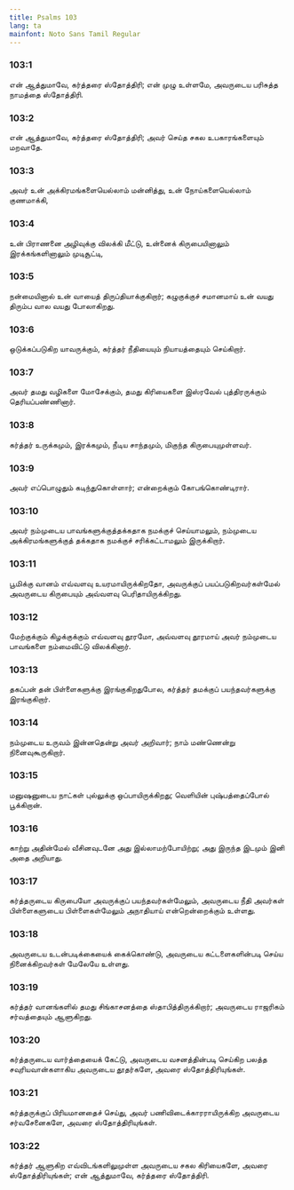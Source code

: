 ```yaml
---
title: Psalms 103
lang: ta
mainfont: Noto Sans Tamil Regular
---
```


###  103:1

என் ஆத்துமாவே, கர்த்தரை ஸ்தோத்திரி; என் முழு உள்ளமே, அவருடைய பரிசுத்த நாமத்தை ஸ்தோத்திரி.

###  103:2

என் ஆத்துமாவே, கர்த்தரை ஸ்தோத்திரி; அவர் செய்த சகல உபகாரங்களையும் மறவாதே.

###  103:3

அவர் உன் அக்கிரமங்களையெல்லாம் மன்னித்து, உன் நோய்களையெல்லாம் குணமாக்கி,

###  103:4

உன் பிராணனை அழிவுக்கு விலக்கி மீட்டு, உன்னைக் கிருபையினாலும் இரக்கங்களினாலும் முடிசூட்டி,

###  103:5

நன்மையினால் உன் வாயைத் திருப்தியாக்குகிறார்; கழுகுக்குச் சமானமாய் உன் வயது திரும்ப வால வயது போலாகிறது.

###  103:6

ஒடுக்கப்படுகிற யாவருக்கும், கர்த்தர் நீதியையும் நியாயத்தையும் செய்கிறார்.

###  103:7

அவர் தமது வழிகளை மோசேக்கும், தமது கிரியைகளை இஸ்ரவேல் புத்திரருக்கும் தெரியப்பண்ணினார்.

###  103:8

கர்த்தர் உருக்கமும், இரக்கமும், நீடிய சாந்தமும், மிகுந்த கிருபையுமுள்ளவர்.

###  103:9

அவர் எப்பொழுதும் கடிந்துகொள்ளார்; என்றைக்கும் கோபங்கொண்டிரார்.

###  103:10

அவர் நம்முடைய பாவங்களுக்குத்தக்கதாக நமக்குச் செய்யாமலும், நம்முடைய அக்கிரமங்களுக்குத் தக்கதாக நமக்குச் சரிக்கட்டாமலும் இருக்கிறார்.

###  103:11

பூமிக்கு வானம் எவ்வளவு உயரமாயிருக்கிறதோ, அவருக்குப் பயப்படுகிறவர்கள்மேல் அவருடைய கிருபையும் அவ்வளவு பெரிதாயிருக்கிறது.

###  103:12

மேற்குக்கும் கிழக்குக்கும் எவ்வளவு தூரமோ, அவ்வளவு தூரமாய் அவர் நம்முடைய பாவங்களை நம்மைவிட்டு விலக்கினார்.

###  103:13

தகப்பன் தன் பிள்ளைகளுக்கு இரங்குகிறதுபோல, கர்த்தர் தமக்குப் பயந்தவர்களுக்கு இரங்குகிறார்.

###  103:14

நம்முடைய உருவம் இன்னதென்று அவர் அறிவார்; நாம் மண்ணென்று நினைவுகூருகிறார்.

###  103:15

மனுஷனுடைய நாட்கள் புல்லுக்கு ஒப்பாயிருக்கிறது; வெளியின் புஷ்பத்தைப்போல் பூக்கிறான்.

###  103:16

காற்று அதின்மேல் வீசினவுடனே அது இல்லாமற்போயிற்று; அது இருந்த இடமும் இனி அதை அறியாது.

###  103:17

கர்த்தருடைய கிருபையோ அவருக்குப் பயந்தவர்கள்மேலும், அவருடைய நீதி அவர்கள் பிள்ளைகளுடைய பிள்ளைகள்மேலும் அநாதியாய் என்றென்றைக்கும் உள்ளது.

###  103:18

அவருடைய உடன்படிக்கையைக் கைக்கொண்டு, அவருடைய கட்டளைகளின்படி செய்ய நினைக்கிறவர்கள் மேலேயே உள்ளது.

###  103:19

கர்த்தர் வானங்களில் தமது சிங்காசனத்தை ஸ்தாபித்திருக்கிறார்; அவருடைய ராஜரிகம் சர்வத்தையும் ஆளுகிறது.

###  103:20

கர்த்தருடைய வார்த்தையைக் கேட்டு, அவருடைய வசனத்தின்படி செய்கிற பலத்த சவுரியவான்களாகிய அவருடைய தூதர்களே, அவரை ஸ்தோத்திரியுங்கள்.

###  103:21

கர்த்தருக்குப் பிரியமானதைச் செய்து, அவர் பணிவிடைக்காரராயிருக்கிற அவருடைய சர்வசேனைகளே, அவரை ஸ்தோத்திரியுங்கள்.

###  103:22

கர்த்தர் ஆளுகிற எவ்விடங்களிலுமுள்ள அவருடைய சகல கிரியைகளே, அவரை ஸ்தோத்திரியுங்கள்; என் ஆத்துமாவே, கர்த்தரை ஸ்தோத்திரி.

